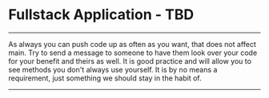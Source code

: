# Fullstack Application - TBD



-------------------------------------------------------------------------------------------------------------------------------------------------------------------------
As always you can push code up as often as you want, that does not affect main.
Try to send a message to someone to have them look over your code for your benefit and theirs as well.
It is good practice and will allow you to see methods you don't always use yourself.
It is by no means a requirement, just something we should stay in the habit of.



-------------------------------------------------------------------------------------------------------------------------------------------------------------------------

